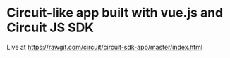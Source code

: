 # Circuit-like app built with vue.js and Circuit JS SDK

Live at https://rawgit.com/circuit/circuit-sdk-app/master/index.html
